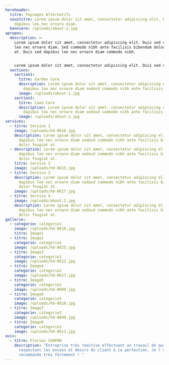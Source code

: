 ```yaml
---
heroheader:
  titre: Paysages Alternatifs
  soustitre: Lorem ipsum dolor sit amet, consectetur adipiscing elit. Duis sed
    dapibus leo nec ornare diam.
  banniere: /uploads/about-1.jpg
apropos:
  description: >-
    Lorem ipsum dolor sit amet, consectetur adipiscing elit. Duis sed dapibus
    leo nec ornare diam. Sed commodo nibh ante facilisis bibendum dolor feugiat
    at. Duis sed dapibus leo nec ornare diam commodo nibh.


    Lorem ipsum dolor sit amet, consectetur adipiscing elit. Duis sed dapibus leo nec ornare diam. Sed commodo nibh ante facilisis bibendum dolor feugiat at. Duis sed dapibus leo nec ornare diam commodo nibh.
  sections:
    section1:
      titre: Garden Care
      description: Lorem ipsum dolor sit amet, consectetur adipiscing elit. Duis sed
        dapibus leo nec ornare diam sedasd commodo nibh ante facilisis.
      image: /uploads/about-1.jpg
    section2:
      titre: Lawn Care
      description: Lorem ipsum dolor sit amet, consectetur adipiscing elit. Duis sed
        dapibus leo nec ornare diam sedasd commodo nibh ante facilisis.
      image: /uploads/about-2.jpg
services:
  - titre: Service 1
    image: /uploads/hd-0616.jpg
    description: Lorem ipsum dolor sit amet, consectetur adipiscing elit. Duis sed
      dapibus leo nec ornare diam sedasd commodo nibh ante facilisis bibendum
      dolor feugiat at.
  - description: Lorem ipsum dolor sit amet, consectetur adipiscing elit. Duis sed
      dapibus leo nec ornare diam sedasd commodo nibh ante facilisis bibendum
      dolor feugiat at.
    titre: Service 2
    image: /uploads/hd-0615.jpg
  - titre: Service 3
    description: Lorem ipsum dolor sit amet, consectetur adipiscing elit. Duis sed
      dapibus leo nec ornare diam sedasd commodo nibh ante facilisis bibendum
      dolor feugiat at.
    image: /uploads/hd-0617.jpg
  - titre: Service 4
    image: /uploads/about-2.jpg
    description: Lorem ipsum dolor sit amet, consectetur adipiscing elit. Duis sed
      dapibus leo nec ornare diam sedasd commodo nibh ante facilisis bibendum
      dolor feugiat at.
gallerie:
  - categorie: categorie1
    image: /uploads/hd-0616.jpg
    titre: Image1
  - titre: Image2
    categorie: categorie2
    image: /uploads/hd-0615.jpg
  - titre: Image3
    categorie: categorie1
    image: /uploads/hd-0612.jpg
  - titre: Image4
    categorie: categorie2
    image: /uploads/hd-0617.jpg
  - titre: Image5
    categorie: categorie2
    image: /uploads/hd-0609.jpg
  - titre: Image6
    categorie: categorie3
    image: /uploads/hd-0618.jpg
  - titre: Image7
    categorie: categorie3
    image: /uploads/hd-0609.jpg
  - titre: Image8
    categorie: categorie3
    image: /uploads/hd-0611.jpg
avis:
  - titre: Florian CHAPON
    description: "Entreprise très réactive effectuant un travail de qualité, tout en
      respectant les envies et désirs du client à la perfection. Je l'a
      recommande très fortement ! "
---
```

